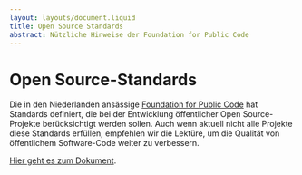 ```yaml
---
layout: layouts/document.liquid
title: Open Source Standards
abstract: Nützliche Hinweise der Foundation for Public Code
---
```


# Open Source-Standards

Die in den Niederlanden ansässige <a href="https://publiccode.net/" target="_blank" rel="noopener noreferrer">Foundation for Public Code</a> hat Standards definiert, die bei der Entwicklung öffentlicher Open Source-Projekte berücksichtigt werden sollen. Auch wenn aktuell nicht alle Projekte diese Standards erfüllen, empfehlen wir die Lektüre, um die Qualität von öffentlichem Software-Code weiter zu verbessern.

<a href="https://standard.publiccode.net/" target="_blank" rel="noopener noreferrer">Hier geht es zum Dokument</a>.
